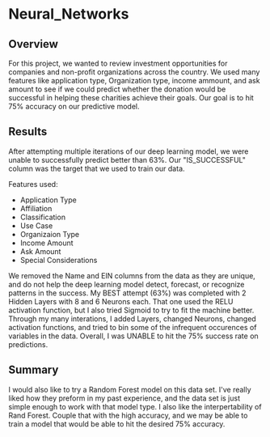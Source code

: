 # Neural_Networks

## Overview
For this project, we wanted to review investment opportunities for  companies and non-profit organizations across the country. We used many features like application type, Organization type, income ammount, and ask amount to see if we could predict whether the donation would be successful in helping these charities achieve their goals. Our goal is to hit 75% accuracy on our predictive model.

## Results
After attempting multiple iterations of our deep learning model, we were unable to successfully predict better than 63%. Our "IS_SUCCESSFUL" column was the target that we used to train our data.

Features used:
  - Application Type
  - Affiliation
  - Classification
  - Use Case
  - Organizaion Type
  - Income Amount
  - Ask Amount
  - Special Considerations

We removed the Name and EIN columns from the data as they are unique, and do not help the deep learning model detect, forecast, or recognize patterns in the success.
My BEST attempt (63%) was completed with 2 Hidden Layers with 8 and 6 Neurons each. That one used the RELU activation function, but I also tried Sigmoid to try to fit the machine better. Through my many interations, I added Layers, changed Neurons, changed activation functions, and tried to bin some of the infrequent occurences of variables in the data. Overall, I was UNABLE to hit the 75% success rate on predictions.

## Summary
I would also like to try a Random Forest model on this data set. I've really liked how they preform in my past experience, and the data set is just simple enough to work with that model type. I also like the interpertability of Rand Forest. Couple that with the high accuracy, and we may be able to train a model that would be able to hit the desired 75% accuracy.
